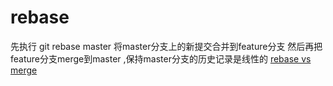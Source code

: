 # rebase
先执行 git rebase master 将master分支上的新提交合并到feature分支  然后再把feature分支merge到master ,保持master分支的历史记录是线性的
[rebase vs merge](https://www.atlassian.com/git/tutorials/merging-vs-rebasing)
